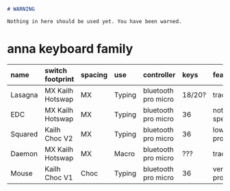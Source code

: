 ```md
# WARNING

Nothing in here should be used yet. You have been warned.
```

# anna keyboard family

| name    | switch footprint | spacing | use    | controller          | keys   | features         | rev | phase      |
|:--------|:-----------------|:--------|:-------|:--------------------|:-------|:-----------------|-----|------------|
| Lasagna | MX Kailh Hotswap | MX      | Typing | bluetooth pro micro | 18/20? | trackball?       | xxx | idea       |
| EDC     | MX Kailh Hotswap | MX      | Typing | bluetooth pro micro | 36     | nothing special  | 0.1 | unfinished |
| Squared | Kailh Choc V2    | MX      | Typing | bluetooth pro micro | 36     | low profile      | xxx | idea       |
| Daemon  | MX Kailh Hotswap | MX      | Macro  | bluetooth pro micro | ???    | trackball        | xxx | idea       |
| Mouse   | Kailh Choc V1    | Choc    | Typing | bluetooth pro micro | 36     | very low profile | xxx | idea       |




